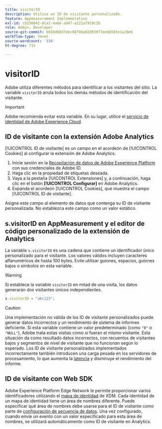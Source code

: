 ```yaml
---
title: visitorID
description: Utilice un ID de visitante personalizado.
feature: Appmeasurement Implementation
exl-id: cb336042-01a1-4a66-a947-a221a7919c1b
role: Admin, Developer
source-git-commit: 665bd68d7ebc08f0da02d93977ee0b583e1a28e6
workflow-type: tm+mt
source-wordcount: '334'
ht-degree: 71%

---
```


# visitorID

Adobe utiliza diferentes métodos para identificar a los visitantes del sitio. La variable `visitorID` anula todos los demás métodos de identificación del visitante.

>[!IMPORTANT]
>
>Adobe recomienda evitar esta variable. En su lugar, utilice el [servicio de identidad de Adobe Experience Cloud](https://experienceleague.adobe.com/docs/id-service/using/home.html?lang=es).

## ID de visitante con la extensión Adobe Analytics

[!UICONTROL ID de visitante] es un campo en el acordeón de [!UICONTROL Cookies] al configurar la extensión de Adobe Analytics.

1. Inicie sesión en la [Recopilación de datos de Adobe Experience Platform](https://experience.adobe.com/data-collection) con sus credenciales de Adobe ID.
2. Haga clic en la propiedad de etiquetas deseada.
3. Vaya a la pestaña [!UICONTROL Extensiones] y, a continuación, haga clic en el botón **[!UICONTROL Configurar]** en Adobe Analytics.
4. Expanda el acordeón [!UICONTROL Cookies], que muestra el campo [!UICONTROL ID de visitante].

Asigne este campo al elemento de datos que contenga su ID de visitante personalizada. No establezca este campo como un valor estático.

## s.visitorID en AppMeasurement y el editor de código personalizado de la extensión de Analytics

La variable `s.visitorID` es una cadena que contiene un identificador único personalizado para el visitante. Los valores válidos incluyen caracteres alfanuméricos de hasta 100 bytes. Evite utilizar guiones, espacios, guiones bajos o símbolos en esta variable.

>[!WARNING]
>
>Si establece la variable `visitorID` en mitad de una visita, los datos generarán dos visitantes únicos independientes.

```js
s.visitorID = "abc123";
```

>[!CAUTION]
>
>Una implementación no válida de los ID de visitante personalizados puede generar datos incorrectos y un rendimiento de sistema de informes deficiente. Si esta variable contiene un valor predeterminado (como `"0"` o `"NULL"`), Adobe trata estas visitas como si fueran el mismo visitante. Esta situación da como resultado datos incorrectos, con recuentos de visitantes bajos y segmentos de nivel de visitante que no funcionan según lo esperado. Los ID de visitante personalizados implementados incorrectamente también introducen una carga pesada en los servidores de procesamiento, lo que aumenta la [latencia](/help/technotes/latency.md) y disminuye el rendimiento del informe.

## ID de visitante con Web SDK

Adobe Experience Platform Edge Network le permite proporcionar varios identificadores utilizando el [mapa de identidad](https://experienceleague.adobe.com/docs/experience-platform/edge/identity/overview.html?lang=es#using-identitymap) de XDM. Cada identidad de un mapa de identidad tiene un área de nombres diferente. Puede especificar qué área de nombres debe usarse para el ID de visitante como parte de [configuración de secuencia de datos](https://experienceleague.adobe.com/docs/experience-platform/datastreams/configure.html?lang=es#analytics). Una vez configurado, cuando envíe un evento con un valor especificado para esta área de nombres, se utilizará automáticamente como ID de visitante en Analytics.
